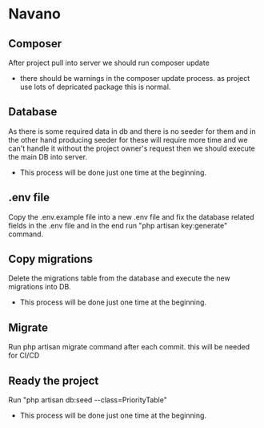 # Navano

## Composer
After project pull into server we should run composer update

* there should be warnings in the composer update process. as project use lots of depricated package this is normal.

## Database
As there is some required data in db and there is no seeder for them and in the other hand producing seeder for these will require more time and we can't handle it without the project owner's request then we should execute the main DB into server.

* This process will be done just one time at the beginning.

## .env file
Copy the .env.example file into a new .env file and fix the database related fields in the .env file and in the end run "php artisan key:generate" command.

## Copy migrations
Delete the migrations table from the database and execute the new migrations into DB.

* This process will be done just one time at the beginning.

## Migrate
Run php artisan migrate command after each commit. this will be needed for CI/CD

## Ready the project
Run "php artisan db:seed --class=PriorityTable"

* This process will be done just one time at the beginning.
